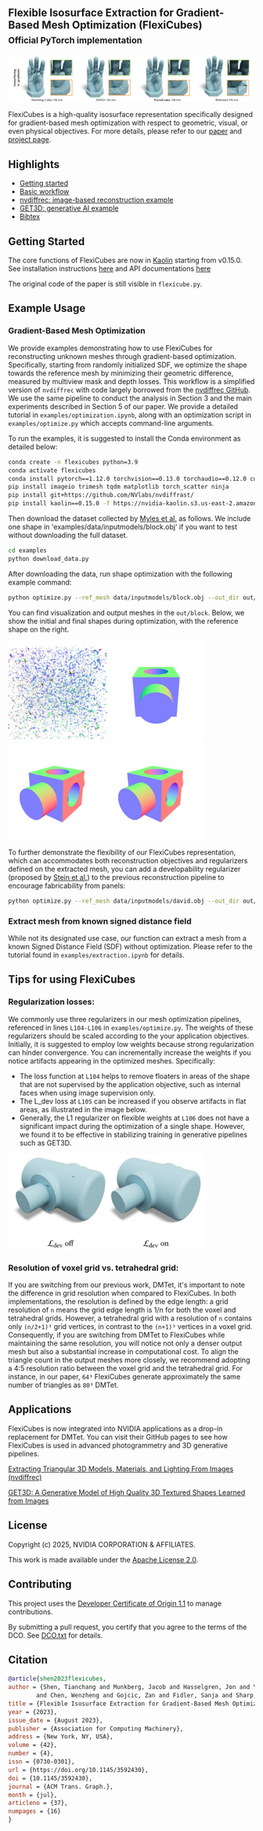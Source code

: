 ## Flexible Isosurface Extraction for Gradient-Based Mesh Optimization (FlexiCubes)<br><sub>Official PyTorch implementation </sub>

![Teaser image](<images/teaser_top.png>)

FlexiCubes is a high-quality isosurface representation specifically designed for gradient-based mesh optimization with respect to geometric, visual, or even physical objectives. For more details, please refer to our [paper](https://arxiv.org/abs/2308.05371) and [project page](https://research.nvidia.com/labs/toronto-ai/flexicubes/).

## Highlights
* [Getting started](https://github.com/nv-tlabs/FlexiCubes#getting-started)
* [Basic workflow](https://github.com/nv-tlabs/FlexiCubes#example-usage)
* [nvdiffrec: image-based reconstruction example](https://github.com/NVlabs/nvdiffrec#news)
* [GET3D: generative AI example](https://github.com/nv-tlabs/GET3D#employing-flexicubes)
* [Bibtex](https://github.com/nv-tlabs/FlexiCubes#citation)

## Getting Started

The core functions of FlexiCubes are now in [Kaolin](https://github.com/NVIDIAGameWorks/kaolin/) starting from v0.15.0. See installation instructions [here](https://kaolin.readthedocs.io/en/latest/notes/installation.html) and API documentations [here](https://kaolin.readthedocs.io/en/latest/modules/kaolin.ops.conversions.html?highlight=flexicubes#kaolin.ops.conversions.FlexiCubes)

The original code of the paper is still visible in `flexicube.py`.

## Example Usage

### Gradient-Based Mesh Optimization
We provide examples demonstrating how to use FlexiCubes for reconstructing unknown meshes through gradient-based optimization. Specifically, starting from randomly initialized SDF, we optimize the shape towards the reference mesh by minimizing their geometric difference, measured by multiview mask and depth losses. This workflow is a simplified version of `nvdiffrec` with code largely borrowed from the [nvdiffrec GitHub](https://github.com/NVlabs/nvdiffrec). We use the same pipeline to conduct the analysis in Section 3 and the main experiments described in Section 5 of our paper. We provide a detailed tutorial in `examples/optimization.ipynb`, along with an optimization script in `examples/optimize.py` which accepts command-line arguments.


To run the examples, it is suggested to install the Conda environment as detailed below:
```sh
conda create -n flexicubes python=3.9
conda activate flexicubes
conda install pytorch==1.12.0 torchvision==0.13.0 torchaudio==0.12.0 cudatoolkit=11.3 -c pytorch
pip install imageio trimesh tqdm matplotlib torch_scatter ninja
pip install git+https://github.com/NVlabs/nvdiffrast/
pip install kaolin==0.15.0 -f https://nvidia-kaolin.s3.us-east-2.amazonaws.com/torch-1.12.0_cu113.html
```

Then download the dataset collected by [Myles et al.](https://vcg.isti.cnr.it/Publications/2014/MPZ14/) as follows. We include one shape in 'examples/data/inputmodels/block.obj' if you want to test without downloading the full dataset.

```sh
cd examples
python download_data.py
```

After downloading the data, run shape optimization with the following example command:
```sh
python optimize.py --ref_mesh data/inputmodels/block.obj --out_dir out/block
```
You can find visualization and output meshes in the `out/block`. Below, we show the initial and final shapes during optimization, with the reference shape on the right.

<img src="images/block_init.png" alt="block_init" width="80%" height="80%">

<img src="images/block_final.png" alt="block_final" width="80%" height="80%">


To further demonstrate the flexibility of our FlexiCubes representation, which can accommodates both reconstruction objectives and regularizers defined on the extracted mesh, you can add a developability regularizer (proposed by [Stein et al.](https://www.cs.cmu.edu/~kmcrane/Projects/DiscreteDevelopable/)) to the previous reconstruction pipeline to encourage fabricability from panels:
```sh
python optimize.py --ref_mesh data/inputmodels/david.obj --out_dir out/david_dev --develop_reg True  --iter=1250
```

### Extract mesh from known signed distance field
While not its designated use case, our function can extract a mesh from a known Signed Distance Field (SDF) without optimization. Please refer to the tutorial found in `examples/extraction.ipynb` for details.

## Tips for using FlexiCubes
### Regularization losses: 
We commonly use three regularizers in our mesh optimization pipelines, referenced in lines `L104-L106` in `examples/optimize.py`. The weights of these regularizers should be scaled according to the your application objectives. Initially, it is suggested to employ low weights because strong regularization can hinder convergence. You can incrementally increase the weights if you notice artifacts appearing in the optimized meshes. Specifically:

* The loss function at `L104` helps to remove floaters in areas of the shape that are not supervised by the application objective, such as internal faces when using image supervision only.
* The L_dev loss at `L105` can be increased if you observe artifacts in flat areas, as illustrated in the image below.
* Generally, the L1 regularizer on flexible weights at `L106` does not have a significant impact during the optimization of a single shape. However, we found it to be effective in stabilizing training in generative pipelines such as GET3D.
<img src="images/ablate_L_dev.jpg" alt="Ablating L_dev" width="80%" height="80%">

### Resolution of voxel grid vs. tetrahedral grid:
If you are switching from our previous work, DMTet, it's important to note the difference in grid resolution when compared to FlexiCubes. In both implementations, the resolution is defined by the edge length: a grid resolution of `n` means the grid edge length is 1/n for both the voxel and tetrahedral grids. However, a tetrahedral grid with a resolution of `n` contains only `(n/2+1)³` grid vertices, in contrast to the `(n+1)³` vertices in a voxel grid. Consequently, if you are switching from DMTet to FlexiCubes while maintaining the same resolution, you will notice not only a denser output mesh but also a substantial increase in computational cost. To align the triangle count in the output meshes more closely, we recommend adopting a 4:5 resolution ratio between the voxel grid and the tetrahedral grid. For instance, in our paper, `64³` FlexiCubes generate approximately the same number of triangles as `80³` DMTet.

## Applications
FlexiCubes is now integrated into NVIDIA applications as a drop-in replacement for DMTet. You can visit their GitHub pages to see how FlexiCubes is used in advanced photogrammetry and 3D generative pipelines.

[Extracting Triangular 3D Models, Materials, and Lighting From Images (nvdiffrec)](https://github.com/NVlabs/nvdiffrec#news)

[GET3D: A Generative Model of High Quality 3D Textured Shapes Learned from Images](https://github.com/nv-tlabs/GET3D#employing-flexicubes)



## License
Copyright (c) 2025, NVIDIA CORPORATION & AFFILIATES. 

This work is made available under the [Apache License 2.0](LICENSE.txt).

## Contributing

This project uses the [Developer Certificate of Origin 1.1](https://developercertificate.org/) to manage contributions.

By submitting a pull request, you certify that you agree to the terms of the DCO. See [DCO.txt](./DCO.txt) for details.

## Citation
```bibtex
@article{shen2023flexicubes,
author = {Shen, Tianchang and Munkberg, Jacob and Hasselgren, Jon and Yin, Kangxue and Wang, Zian 
        and Chen, Wenzheng and Gojcic, Zan and Fidler, Sanja and Sharp, Nicholas and Gao, Jun},
title = {Flexible Isosurface Extraction for Gradient-Based Mesh Optimization},
year = {2023},
issue_date = {August 2023},
publisher = {Association for Computing Machinery},
address = {New York, NY, USA},
volume = {42},
number = {4},
issn = {0730-0301},
url = {https://doi.org/10.1145/3592430},
doi = {10.1145/3592430},
journal = {ACM Trans. Graph.},
month = {jul},
articleno = {37},
numpages = {16}
}
```
